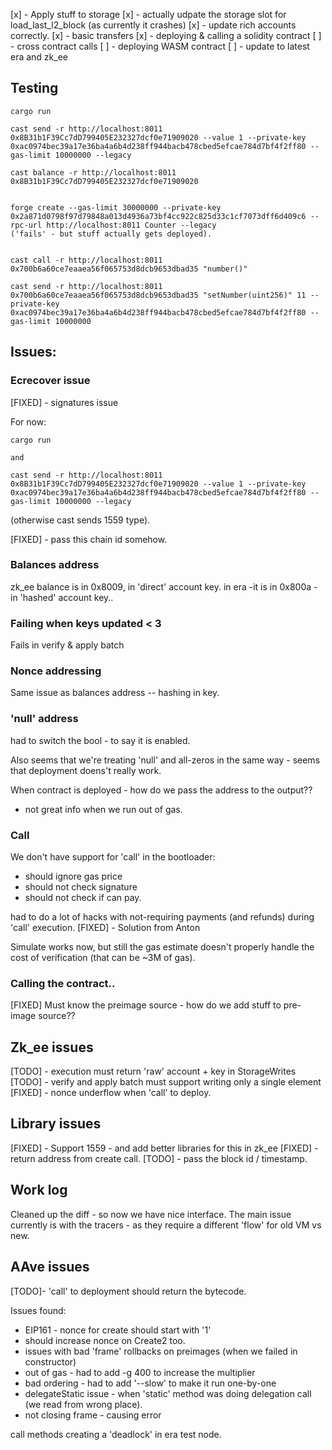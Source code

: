 
[x] - Apply stuff to storage
[x] - actually udpate the storage slot for load_last_l2_block (as currently it crashes)
[x] - update rich accounts correctly.
[x] - basic transfers
[x] - deploying & calling a solidity contract
[ ] - cross contract calls
[ ] - deploying WASM contract
[ ] - update to latest era and zk_ee


## Testing

```shell
cargo run 

cast send -r http://localhost:8011 0x8B31b1F39Cc7dD799405E232327dcf0e71909020 --value 1 --private-key 0xac0974bec39a17e36ba4a6b4d238ff944bacb478cbed5efcae784d7bf4f2ff80 --gas-limit 10000000 --legacy

cast balance -r http://localhost:8011 0x8B31b1F39Cc7dD799405E232327dcf0e71909020


forge create --gas-limit 30000000 --private-key 0x2a871d0798f97d79848a013d4936a73bf4cc922c825d33c1cf7073dff6d409c6 --rpc-url http://localhost:8011 Counter --legacy
('fails' - but stuff actually gets deployed).


cast call -r http://localhost:8011 0x700b6a60ce7eaaea56f065753d8dcb9653dbad35 "number()"

cast send -r http://localhost:8011 0x700b6a60ce7eaaea56f065753d8dcb9653dbad35 "setNumber(uint256)" 11 --private-key 0xac0974bec39a17e36ba4a6b4d238ff944bacb478cbed5efcae784d7bf4f2ff80 --gas-limit 10000000

```

## Issues:

### Ecrecover issue

[FIXED] - signatures issue

For now:
```
cargo run

and 

cast send -r http://localhost:8011 0x8B31b1F39Cc7dD799405E232327dcf0e71909020 --value 1 --private-key 0xac0974bec39a17e36ba4a6b4d238ff944bacb478cbed5efcae784d7bf4f2ff80 --gas-limit 10000000 --legacy

```
(otherwise cast sends 1559 type).

[FIXED] - pass this chain id somehow.


### Balances address
zk_ee balance is in 0x8009, in 'direct' account key.
in era -it is in 0x800a - in 'hashed' account key..


### Failing when keys updated < 3

Fails in verify & apply batch


### Nonce addressing
Same issue as balances address -- hashing in key.

### 'null' address
had to switch the bool - to say it is enabled.

Also seems that we're treating 'null' and all-zeros in the same way - seems that deployment doens't really work.



When contract is deployed - how do we pass the address to the output??

* not great info when we run out of gas.

### Call
We don't have support for 'call' in the bootloader:
* should ignore gas price
* should not check signature
* should not check if can pay.

had to do a lot of hacks with not-requiring payments (and refunds) during 'call' execution.
[FIXED] - Solution from Anton

Simulate works now, but still the gas estimate doesn't properly handle the cost of verification (that can be ~3M of gas).



### Calling the contract..
[FIXED] Must know the preimage source - how do we add stuff to pre-image source??



## Zk_ee issues

[TODO] - execution must return 'raw' account + key in StorageWrites
[TODO] - verify and apply batch must support writing only a single element
[FIXED] - nonce underflow when 'call' to deploy.


## Library issues

[FIXED] - Support 1559 - and add better libraries for this in zk_ee
[FIXED] - return address from create call.
[TODO] - pass the block id / timestamp.


## Work log

Cleaned up the diff - so now we have nice interface.
The main issue currently is with the tracers - as they require a different 'flow' for old VM vs new.


## AAve issues

[TODO]- 'call' to deployment should return the bytecode.



Issues found:
* EIP161 - nonce for create should start with '1'
* should increase nonce on Create2 too.
* issues with bad 'frame' rollbacks on preimages (when we failed in constructor)
* out of gas - had to add -g 400 to increase the multiplier
* bad ordering - had to add '--slow' to make it run one-by-one
* delegateStatic issue - when 'static' method was doing delegation call (we read from wrong place).
* not closing frame - causing error




call methods creating a 'deadlock' in era test node.